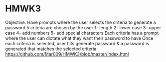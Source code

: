 # HMWK3
Objective: Have prompts where the user selects the criteria to generate a password
5 criteria are chosen by the user
    1- length
    2- lower case
    3- upper case
    4- add numbers
    5- add special characters
Each criteria has a prompt where the user can dictate what they want their password to have
Once each criteria is selected, user hits generate password & a password is generated that matches the selected criteria
https://github.com/Mar009/HMWK3/blob/master/index.html
